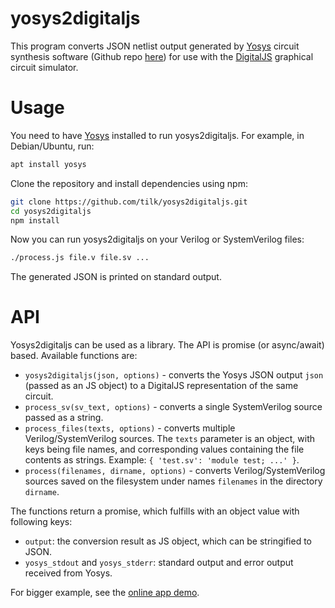 # yosys2digitaljs
This program converts JSON netlist output generated by [Yosys](https://yosyshq.net/yosys/) 
circuit synthesis software (Github repo [here](https://github.com/YosysHQ/yosys/)) for use with the
[DigitalJS](http://github.com/tilk/digitaljs) graphical circuit simulator.

# Usage
You need to have [Yosys](https://yosyshq.net/yosys/) installed to run
yosys2digitaljs. For example, in Debian/Ubuntu, run:
```bash
apt install yosys
```
Clone the repository and install dependencies using npm:
```bash
git clone https://github.com/tilk/yosys2digitaljs.git
cd yosys2digitaljs
npm install
```
Now you can run yosys2digitaljs on your Verilog or SystemVerilog files:
```bash
./process.js file.v file.sv ...
```
The generated JSON is printed on standard output.

# API
Yosys2digitaljs can be used as a library. The API is promise (or async/await) based. Available functions are:

 - `yosys2digitaljs(json, options)` - converts the Yosys JSON output `json` (passed as an JS object) to a DigitalJS representation of the same circuit.
 - `process_sv(sv_text, options)` - converts a single SystemVerilog source passed as a string.
 - `process_files(texts, options)` - converts multiple Verilog/SystemVerilog sources. The `texts` parameter is an object, with keys being file names, and corresponding values containing the file contents as strings. Example: `{ 'test.sv': 'module test; ...' }`.
 - `process(filenames, dirname, options)` - converts Verilog/SystemVerilog sources saved on the filesystem under names `filenames` in the directory `dirname`.

The functions return a promise, which fulfills with an object value with following keys:

 - `output`: the conversion result as JS object, which can be stringified to JSON.
 - `yosys_stdout` and `yosys_stderr`: standard output and error output received from Yosys.

For bigger example, see the [online app demo](http://github.com/tilk/digitaljs_online).
